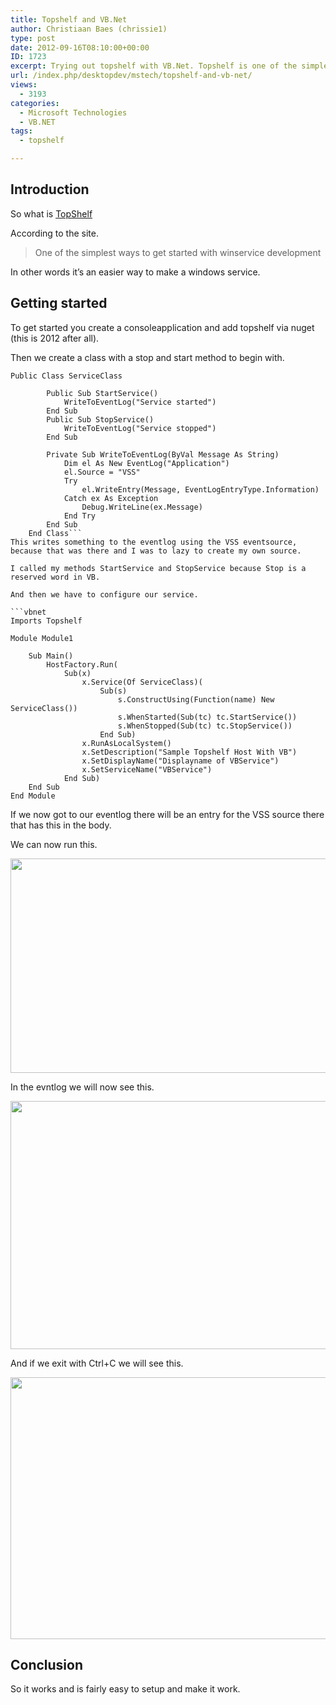 ```yaml
---
title: Topshelf and VB.Net
author: Christiaan Baes (chrissie1)
type: post
date: 2012-09-16T08:10:00+00:00
ID: 1723
excerpt: Trying out topshelf with VB.Net. Topshelf is one of the simplest ways to get started with winservice development.
url: /index.php/desktopdev/mstech/topshelf-and-vb-net/
views:
  - 3193
categories:
  - Microsoft Technologies
  - VB.NET
tags:
  - topshelf

---
```

## Introduction

So what is [TopShelf][1]

According to the site.

> One of the simplest ways to get started with winservice development

In other words it&#8217;s an easier way to make a windows service.

## Getting started

To get started you create a consoleapplication and add topshelf via nuget (this is 2012 after all). 

Then we create a class with a stop and start method to begin with.

```vbnet
Public Class ServiceClass

        Public Sub StartService()
            WriteToEventLog("Service started")
        End Sub
        Public Sub StopService()
            WriteToEventLog("Service stopped")
        End Sub

        Private Sub WriteToEventLog(ByVal Message As String)
            Dim el As New EventLog("Application")
            el.Source = "VSS"
            Try
                el.WriteEntry(Message, EventLogEntryType.Information)
            Catch ex As Exception
                Debug.WriteLine(ex.Message)
            End Try
        End Sub
    End Class```
This writes something to the eventlog using the VSS eventsource, because that was there and I was to lazy to create my own source.

I called my methods StartService and StopService because Stop is a reserved word in VB.

And then we have to configure our service.

```vbnet
Imports Topshelf

Module Module1

    Sub Main()
        HostFactory.Run(
            Sub(x)
                x.Service(Of ServiceClass)(
                    Sub(s)
                        s.ConstructUsing(Function(name) New ServiceClass())
                        s.WhenStarted(Sub(tc) tc.StartService())
                        s.WhenStopped(Sub(tc) tc.StopService())
                    End Sub)
                x.RunAsLocalSystem()
                x.SetDescription("Sample Topshelf Host With VB")
                x.SetDisplayName("Displayname of VBService")
                x.SetServiceName("VBService")
            End Sub)
    End Sub
End Module
```
If we now got to our eventlog there will be an entry for the VSS source there that has this in the body.

We can now run this.

<div class="image_block">
  <a href="/wp-content/uploads/users/chrissie1/topshelf/topshelf2.png?mtime=1347789945"><img alt="" src="/wp-content/uploads/users/chrissie1/topshelf/topshelf2.png?mtime=1347789945" width="677" height="343" /></a>
</div>

In the evntlog we will now see this.

<div class="image_block">
  <a href="/wp-content/uploads/users/chrissie1/topshelf/topshelf1.png?mtime=1347789859"><img alt="" src="/wp-content/uploads/users/chrissie1/topshelf/topshelf1.png?mtime=1347789859" width="724" height="397" /></a>
</div>

And if we exit with Ctrl+C we will see this.

<div class="image_block">
  <a href="/wp-content/uploads/users/chrissie1/topshelf/topshelf3.png?mtime=1347790136"><img alt="" src="/wp-content/uploads/users/chrissie1/topshelf/topshelf3.png?mtime=1347790136" width="723" height="419" /></a>
</div>

## Conclusion

So it works and is fairly easy to setup and make it work.

 [1]: http://topshelf-project.com/